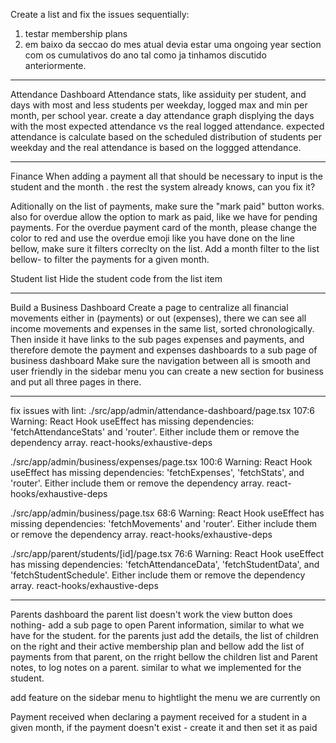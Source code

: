 Create a list and fix the issues sequentially:
1. testar membership plans
2. em baixo da seccao do mes atual devia estar uma ongoing year section com os cumulativos do ano tal como ja tinhamos discutido anteriormente.
---

Attendance Dashboard
Attendance stats, like assiduity per student, and days with most and less students per weekday, logged max and min per month, per school year.
create a day attendance graph displying the days with the most expected attendance vs the real logged attendance.
expected attendance is calculate based on the scheduled distribution of students per weekday and the real attendance is based on the loggged attendance.

---
Finance
When adding a payment all that should be necessary to input is the student and the month . the rest the system already knows, can you fix it?

Aditionally on the list of payments, make sure the "mark paid" button works. also for overdue allow the option to mark as paid, like we have for pending payments.
For the overdue payment card of the month, please change the color to red and use the overdue emoji like you have done on the line bellow, make sure it filters correclty on the list.
Add a month filter to the list bellow- to filter the payments for a given month.

Student list
Hide the student code from the list item

---

Build a Business Dashboard
Create a page to centralize all financial movements either in (payments) or out (expenses), there we can see all income movements and expenses in the same list, sorted chronologically.
Then inside it have links to the sub pages expenses and payments, and therefore demote the payment and expenses dashboards to a sub page of business dashboard
Make sure the navigation between all is smooth and user friendly
in the sidebar menu you can create a new section for business and put all three pages in there.


---

fix issues with lint:
./src/app/admin/attendance-dashboard/page.tsx
107:6  Warning: React Hook useEffect has missing dependencies: 'fetchAttendanceStats' and 'router'. Either include them or remove the dependency array.  react-hooks/exhaustive-deps

./src/app/admin/business/expenses/page.tsx
100:6  Warning: React Hook useEffect has missing dependencies: 'fetchExpenses', 'fetchStats', and 'router'. Either include them or remove the dependency array.  react-hooks/exhaustive-deps

./src/app/admin/business/page.tsx
68:6  Warning: React Hook useEffect has missing dependencies: 'fetchMovements' and 'router'. Either include them or remove the dependency array.  react-hooks/exhaustive-deps

./src/app/parent/students/[id]/page.tsx
76:6  Warning: React Hook useEffect has missing dependencies: 'fetchAttendanceData', 'fetchStudentData', and 'fetchStudentSchedule'. Either include them or remove the dependency array.  react-hooks/exhaustive-deps


---
Parents dashboard
the parent list doesn't work the view button does nothing- add a sub page to open Parent information, similar to what we have for the student.
for the parents just add the details, the list of children on the right and their active membership plan and bellow add the list of payments from that parent, on the rright bellow the children list and Parent notes, to log notes on a parent. similar to what we implemented for the student.

add feature on the sidebar menu to hightlight the menu we are currently on

Payment received 
when declaring a payment received for a student in a given month, if the payment doesn't exist - create it and then set it as paid